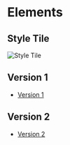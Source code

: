 # Elements

## Style Tile

![](http://scott-mcnab.github.io/IXD303/A4.png "Style Tile")

## Version 1

* [Version 1](http://scott-mcnab.github.io/IXD303/periodic/index.html)


## Version 2

* [Version 2](http://scott-mcnab.github.io/IXD303/periodic2/index.html)

